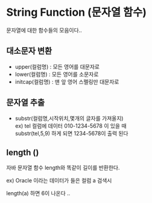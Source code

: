 # String Function (문자열 함수)

문자열에 대한 함수들의 모음이다..  

## 대소문자 변환


- upper(컬럼명) : 모든 영어를 대문자로
- lower(컬럼명) : 모든 영어를 소문자로
- initcap(컬럼명) : 맨 앞 영어 스펠링만 대문자로   

## 문자열 추출

- substr(컬럼명,시작위치,몇개의 글자를 가져올지)   
ex) tel 컬럼에 데이터 010-1234-5678 이 있을 때   
substr(tel,5,9) 하게 되면 1234-5678이 출력 된다  

## length () 
자바 문자열 함수 length와 똑같이 길이를 반환한다.    

ex) Oracle 이라는 데이터가 들은 컬럼 a 검색시   

length(a) 하면 6이 나온다 ..  

